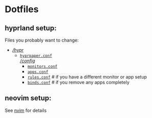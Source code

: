 # Dotfiles

## hyprland setup:

Files you probably want to change:

- [*/hypr*](hypr)
    - [`hyprpaper.conf`](hypr/hyprpaper.conf)\
    [*/config*](hypr/config)
        - [`monitors.conf`](hypr/config/monitors.conf)
        - [`apps.conf`](hypr/config/apps.conf)
        - [`rules.conf`](hypr/config/rules.conf)  # if you have a different monitor or app setup
        - [`binds.conf`](hypr/config/binds.conf)  # if you remove any apps completely


## neovim setup:

See [nvim](https://github.com/LetsDuck2210/nvim_config/README.md) for details

